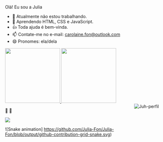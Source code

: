 Olá! Eu sou a Julia

- 🔭 Atualmente não estou trabalhando.
- 🌱 Aprendendo HTML, CSS e JavaScript.
- 👍 Toda ajuda é bem-vinda.
- 📫 Contate-me no e-mail: carolaine.fon@outlook.com
- 😄 Pronomes: ela/dela

<div>
<a href="#">
  <img height="180em" src="https://github-readme-stats.vercel.app/api?username=Julia-Fon&show_icons=true&theme=synthwave&include_all_commits=true&count_private=true" />
</a>
  <img height="180em" src="https://github-readme-stats.vercel.app/api/top-langs/?username=Julia-Fon&layout=compact&langs_counts=16&theme=synthwave" />
</div>

<div>
  <img align="right" alt="Juh-perfil" src="file:///home/julia/Imagens/logo.png">
  </div>
  
🌻 🌻 

<div>
  <a href="linkedin.com/in/juliafonseca-1618" target="_blank"><img src="https://img.shields.io/badge/LinkedIn-0077B5?style=for-the-badge&logo=linkedin&logoColor=white" target="_blank"></a>
  
  ![Snake animation]
https://github.com/Julia-Fon/Julia-Fon/blob/output/github-contribution-grid-snake.svg)
  </div>
